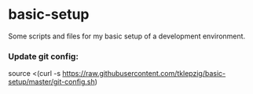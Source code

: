 # basic-setup
Some scripts and files for my basic setup of a development environment.

### Update git config:
  source <(curl -s https://raw.githubusercontent.com/tklepzig/basic-setup/master/git-config.sh)
